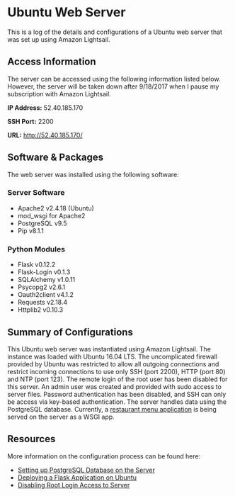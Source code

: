 # Ubuntu Web Server                

This is a log of the details and configurations of a Ubuntu web server that was set up using Amazon Lightsail.

## Access Information

The server can be accessed using the following information listed below. However, the server will be taken down after 9/18/2017 when I pause my subscription with Amazon Lightsail.

**IP Address:** 52.40.185.170

**SSH Port:** 2200

**URL:** http://52.40.185.170/

## Software & Packages

The web server was installed using the following software:

### Server Software
* Apache2 v2.4.18 (Ubuntu)
* mod_wsgi for Apache2
* PostgreSQL v9.5
* Pip v8.1.1

### Python Modules
* Flask v0.12.2
* Flask-Login v0.1.3
* SQLAlchemy v1.0.11
* Psycopg2 v2.6.1
* Oauth2client v4.1.2
* Requests v2.18.4
* Httplib2 v0.10.3

## Summary of Configurations

This Ubuntu web server was instantiated using Amazon Lightsail. The instance was loaded with Ubuntu 16.04 LTS. The uncomplicated firewall provided by Ubuntu was restricted to allow all outgoing connections and restrict incoming connections to use only SSH (port 2200), HTTP (port 80) and NTP (port 123). The remote login of the root user has been disabled for this server. An admin user was created and provided with sudo access to server files. Password authentication has been disabled, and SSH can only be access via key-based authentication. The server handles data using the PostgreSQL database. Currently, a [restaurant menu application](https://github.com/quangChe/qmenu) is being served on the server as a WSGI app.

## Resources

More information on the configuration process can be found here:

* [Setting up PostgreSQL Database on the Server](https://help.ubuntu.com/community/PostgreSQL#Basic_Server_Setup)
* [Deploying a Flask Application on Ubuntu](https://www.digitalocean.com/community/tutorials/how-to-deploy-a-flask-application-on-an-ubuntu-vps)
* [Disabling Root Login Access to Server](https://www.a2hosting.com/kb/getting-started-guide/accessing-your-account/disabling-ssh-logins-for-root#Debian-and-Ubuntu)
